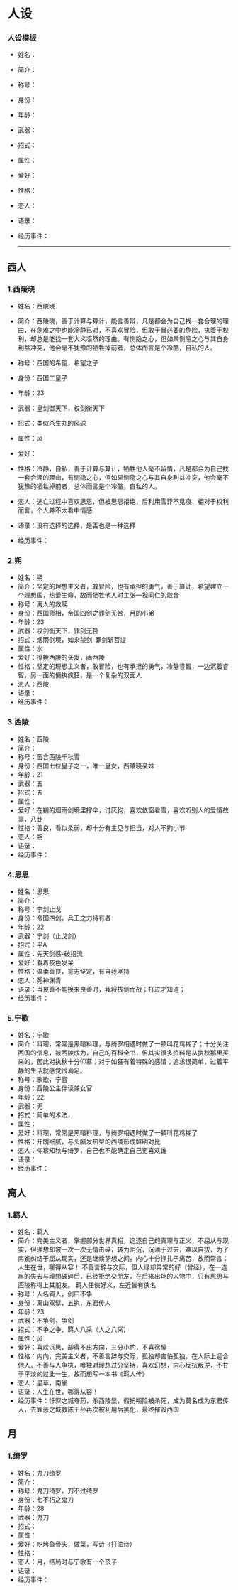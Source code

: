 #  人设
### 人设模板
- 姓名：
- 简介：
- 称号：
- 身份：
- 年龄：
- 武器：
- 招式：
- 属性：
- 爱好：
- 性格：
- 恋人：
- 语录：
- 经历事件：

  -----

  


## 西人

### 1.西陵晓
- 姓名：西陵晓
- 简介：西陵晓，善于计算与算计，能言善辩，凡是都会为自己找一套合理的理由，在危难之中也能冷静已对，不喜欢冒险，但敢于冒必要的危险，执着于权利，却总是能找一套大义凛然的理由。有恻隐之心，但如果恻隐之心与其自身利益冲突，他会毫不犹豫的牺牲掉前者，总体而言是个冷酷，自私的人。
- 称号：西国的希望，希望之子
- 身份：西国二皇子
- 年龄：23
- 武器：皇剑御天下，权剑衡天下
- 招式：类似杀生丸的风球
- 属性：风
- 爱好：
- 性格：冷静，自私，善于计算与算计，牺牲他人毫不留情，凡是都会为自己找一套合理的理由，有恻隐之心，但如果恻隐之心与其自身利益冲突，他会毫不犹豫的牺牲掉前者，总体而言是个冷酷，自私的人。

- 恋人：逃亡过程中喜欢思思，但被思思拒绝，后利用雪菲不见痕，相对于权利而言，个人并不太看中情感

- 语录：没有选择的选择，是否也是一种选择

- 经历事件：



### 2.朔

- 姓名：朔
- 简介：坚定的理想主义者，敢冒险，也有承担的勇气，善于算计，希望建立一个理想国，热爱生命，故而牺牲他人时主张一视同仁的取舍
- 称号：离人的救赎
- 身份：西国师相，帝国四剑之罪剑无咎，月的小弟
- 年龄：23
- 武器：权剑衡天下，罪剑无咎
- 招式：烟雨剑境，如来禁剑-罪剑斩菩提
- 属性：水
- 爱好：撩拨西陵的头发，画西陵
- 性格：坚定的理想主义者，敢冒险，也有承担的勇气，冷静睿智，一边沉着睿智，另一面的偏执疯狂，是一个复杂的双面人
- 恋人：西陵
- 语录：
- 经历事件：



### 3.西陵

- 姓名：西陵
- 简介：
- 称号：窗含西陵千秋雪
- 身份：西国七位皇子之一，唯一皇女，西陵晓亲妹
- 年龄：21
- 武器：五
- 招式：五
- 属性：
- 爱好：在朔的烟雨剑境里撑伞，讨厌狗，喜欢依窗看雪，喜欢听别人的爱情故事，八卦
- 性格：善良，看似柔弱，却十分有主见与担当，对人不拘小节
- 恋人：朔
- 语录：
- 经历事件：


### 4.思思
- 姓名：思思
- 简介：
- 称号：宁剑止戈
- 身份：帝国四剑，兵王之力持有者
- 年龄：22
- 武器：宁剑（止戈剑）
- 招式：平A
- 属性：先天剑感-破招流
- 爱好：看着夜色发呆
- 性格：温柔善良，意志坚定，有自我坚持
- 恋人：死神渊青
- 语录：当良善不能换来良善时，我将拔剑而战；打过才知道；
- 经历事件：

### 5.宁歌
- 姓名：宁歌
- 简介：料理，常常是黑暗料理，与绮罗相遇时做了一顿叫花鸡糊了；十分关注西国的信息，被西陵成为，自己的百科全书，但其实很多资料是从执秋那里买来的，因此对执秋十分仰慕；对宁如狂有着特殊的感情；追求很简单，过着平静的生活就感觉很满足。
- 称号：歌歌，宁官
- 身份：西陵公主伴读兼女官
- 年龄：22
- 武器：无
- 招式：简单的术法，
- 属性：
- 爱好：料理，常常是黑暗料理，与绮罗相遇时做了一顿叫花鸡糊了
- 性格：开朗细腻，与头脑发热型的西陵形成鲜明对比
- 恋人：仰慕知秋与绮罗，自己也不能确定自己更喜欢谁
- 语录：
- 经历事件：


## 离人

### 1.羁人
- 姓名：羁人
- 简介：完美主义者，掌握部分世界真相，追逐自己的真理与正义，不屈从与现实，但理想却被一次一次无情击碎，转为阴沉，沉湎于过去，难以自拔，为了南雀纠结于屈从现实，还是继续梦想之间，内心十分挣扎于痛苦，故而常言：人生在世，哪得从容！
  不善言辞与交际，但人缘却异常的好（曾经），在一连串的失去与理想破碎后，已经拒绝交朋友，在后来出场的人物中，只有思思与西陵称得上其朋友。
  羁人任侠好义，左近皆有侠名
- 称号：人名羁人，剑曰不争
- 身份：离山双擘，五执，东君传人
- 年龄：23
- 武器：不争剑，争剑
- 招式：不争之争，羁人八采（人之八采）
- 属性：风
- 爱好：喜欢沉思，却得不出方向，三分小酌，不喜宿醉
- 性格：内向，完美主义者，不善言辞与交际，孤独却害怕孤独，在人际上迎合他人，不善与人争执，唯独对理想过分坚持，喜欢幻想，内心反抗叛逆，不甘于平淡的过此一生，故而想写一本书《羁人传》
- 恋人：星草，南雀
- 语录：人生在世，哪得从容！
- 经历事件：忏罪之城夺药，杀西陵显，假扮朔险被杀死，成为莫名成为东君传人，去罪恶之城救陈王孙再次被利用后黑化，最终摧毁西国





## 月

### 1.绮罗

- 姓名：鬼刀绮罗
- 简介：
- 称号：鬼刀绮罗，刀不过绮罗
- 身份：七不朽之鬼刀
- 年龄：28
- 武器：鬼刀
- 招式：
- 属性：
- 爱好：吃烤鱼骨头，做菜，写诗（打油诗）
- 性格：
- 恋人：月，结局时与宁歌有一个孩子
- 语录：
- 经历事件：












